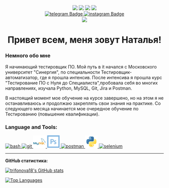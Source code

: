 
<div id="header" align="center">
<img src="https://media.giphy.com/media/v1.Y2lkPTc5MGI3NjExYThjM3lsbnV5dno4MWJ4N3ZxMmU4dmsyc2RwOTZ6enNtNDRpYzNvNSZlcD12MV9pbnRlcm5hbF9naWZfYnlfaWQmY3Q9cw/5ZXA1Gb4uleV1nHVhF/giphy.gif" width="200"/>
<img src="https://media.giphy.com/media/v1.Y2lkPTc5MGI3NjExYThjM3lsbnV5dno4MWJ4N3ZxMmU4dmsyc2RwOTZ6enNtNDRpYzNvNSZlcD12MV9pbnRlcm5hbF9naWZfYnlfaWQmY3Q9cw/5ZXA1Gb4uleV1nHVhF/giphy.gif" width="200"/>
<img src="https://media.giphy.com/media/v1.Y2lkPTc5MGI3NjExYThjM3lsbnV5dno4MWJ4N3ZxMmU4dmsyc2RwOTZ6enNtNDRpYzNvNSZlcD12MV9pbnRlcm5hbF9naWZfYnlfaWQmY3Q9cw/5ZXA1Gb4uleV1nHVhF/giphy.gif" width="200"/>
<img src="https://media.giphy.com/media/v1.Y2lkPTc5MGI3NjExYThjM3lsbnV5dno4MWJ4N3ZxMmU4dmsyc2RwOTZ6enNtNDRpYzNvNSZlcD12MV9pbnRlcm5hbF9naWZfYnlfaWQmY3Q9cw/5ZXA1Gb4uleV1nHVhF/giphy.gif" width="200"/>
</div>
<div id="badges" align="center">
  <a href="https://t.me/nata_trifonova">
    <img src="https://img.shields.io/badge/telegram-blue?style=for-the-badge&logo=telegram&logoColor=white" alt="telegram Badge"/>
  </a>
  <a href="https://www.instagram.com/consciousness_n?utm_source=qr">
    <img src="https://img.shields.io/badge/instagram-red?style=for-the-badge&logo=instagram&logoColor=white" alt="instagram Badge"/>
  </a>  
</div>

<div id="header" align="center">
<img src="https://komarev.com/ghpvc/?username=trifonova18&style=flat-square&color=blue" align="center"/>
</div>
<div id="header" align="center">
<h1>
  Привет всем, меня зовут Наталья! 
</h1> 
</div>
<h3>
Немного обо мне
</h3>
Я начинающий тестировщик ПО. Мой путь в it начался с Московского университет "Синергия", по специальности Тестировщик-автоматизатор, где я прошла интенсив.
После интенсива я прошла курс "Тестирование ПО с Нуля до Специалиста",пробовала себя во многих направлениях, изучала Python, MySQL, Git, Jira и Postman. 

В настоящий момент мое обучение на курсе завершено, но на этом я не останавливаюсь и продолжаю закреплять свои знания на практике. Со следующего месяца начинается мое очередное обучение по Тестированию (повышение квалификации). 

<h3 align="left">Language and Tools:</h3>
<p align="left"> <a href="https://www.gnu.org/software/bash/" target="_blank" rel="noreferrer"> <img src="https://www.vectorlogo.zone/logos/gnu_bash/gnu_bash-icon.svg" alt="bash" width="40" height="40"/> </a> <a href="https://git-scm.com/" target="_blank" rel="noreferrer"> <img src="https://www.vectorlogo.zone/logos/git-scm/git-scm-icon.svg" alt="git" width="40" height="40"/> </a> <a href="https://www.mysql.com/" target="_blank" rel="noreferrer"> <img src="https://raw.githubusercontent.com/devicons/devicon/master/icons/mysql/mysql-original-wordmark.svg" alt="mysql" width="40" height="40"/> </a> <a href="https://www.photoshop.com/en" target="_blank" rel="noreferrer"> <img src="https://raw.githubusercontent.com/devicons/devicon/master/icons/photoshop/photoshop-line.svg" alt="photoshop" width="40" height="40"/> </a> <a href="https://postman.com" target="_blank" rel="noreferrer"> <img src="https://www.vectorlogo.zone/logos/getpostman/getpostman-icon.svg" alt="postman" width="40" height="40"/> </a> <a href="https://www.python.org" target="_blank" rel="noreferrer"> <img src="https://raw.githubusercontent.com/devicons/devicon/master/icons/python/python-original.svg" alt="python" width="40" height="40"/> </a> <a href="https://www.selenium.dev" target="_blank" rel="noreferrer"> <img src="https://raw.githubusercontent.com/detain/svg-logos/780f25886640cef088af994181646db2f6b1a3f8/svg/selenium-logo.svg" alt="selenium" width="40" height="40"/> </a></p>

---

<b>GitHub статистика:</b>

<a href="http://www.github.com/trifonova18"><img src="https://github-readme-stats.vercel.app/api?username=trifonova18&show_icons=true&hide=&count_private=true&title_color=22c55e&text_color=ffffff&icon_color=22c55e&bg_color=312e81&hide_border=true&show_icons=true" alt="trifonova18's GitHub stats" /></a>

<a href="https://github.com/trifonova18" align="left"><img src="https://github-readme-stats.vercel.app/api/top-langs/?username=trifonova18&langs_count=10&title_color=22c55e&text_color=ffffff&icon_color=22c55e&bg_color=312e81&hide_border=true&locale=en&custom_title=Top%20%Languages" alt="Top Languages" /></a>  





